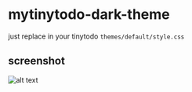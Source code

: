 # mytinytodo-dark-theme
just replace in your tinytodo `themes/default/style.css`

## screenshot

![alt text](https://github.com/elhenro/mytinytodo-dark-theme/todo.png "dark style todo task page")

